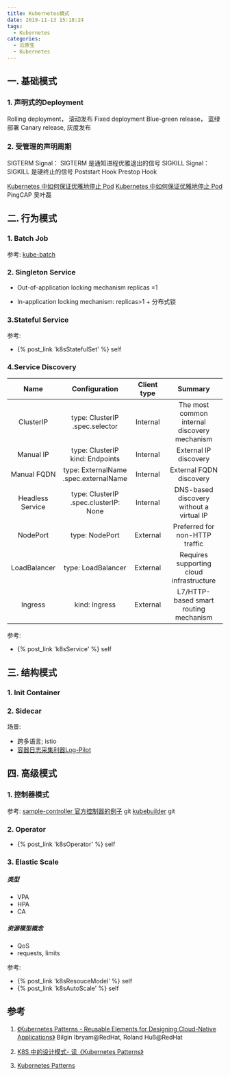 ```yaml
---
title: Kubernetes模式
date: 2019-11-13 15:18:24
tags:
  - Kubernetes
categories: 
  - 云原生
  - Kubernetes  
---
```


<p></p>
<!-- more -->

## 一. 基础模式

### 1. 声明式的Deployment
   Rolling deployment， 滚动发布
   Fixed deployment
   Blue-green release， 蓝绿部署
   Canary release, 灰度发布

### 2. 受管理的声明周期
   SIGTERM Signal：  SIGTERM 是通知进程优雅退出的信号
   SIGKILL Signal： SIGKILL 是硬终止的信号
   Poststart Hook
   Prestop Hook

   [Kubernetes 中如何保证优雅地停止 Pod](https://aleiwu.com/post/tidb-opeartor-webhook) 
   [Kubernetes 中如何保证优雅地停止 Pod](https://mp.weixin.qq.com/s/wvg2AqOZd-WtjehGWNWFXg)
   PingCAP 吴叶磊

## 二. 行为模式

### 1. Batch Job

参考:
[kube-batch](https://github.com/kubernetes-sigs/kube-batch)     

### 2. Singleton Service

 + Out-of-application locking mechanism
   replicas =1

 + In-application locking mechanism: 
   replicas>1  + 分布式锁

### 3.Stateful Service

参考:
+ {% post_link 'k8sStatefulSet' %}  self

### 4.Service Discovery


Name | Configuration | Client type | Summary
:-:  | :-:  |  :-:  | :-:
ClusterIP| type: ClusterIP <br> .spec.selector | Internal | The most common internal discovery mechanism
Manual IP | type: ClusterIP <br> kind: Endpoints |Internal | External IP discovery
Manual FQDN | type: ExternalName <br> .spec.externalName |Internal | External FQDN discovery
Headless Service | type: ClusterIP <br> .spec.clusterIP: None | Internal | DNS-based discovery without a virtual IP
NodePort | type: NodePort | External | Preferred for non-HTTP traffic
LoadBalancer | type: LoadBalancer | External | Requires supporting cloud infrastructure
Ingress | kind: Ingress | External | L7/HTTP-based smart routing mechanism

参考:
+ {% post_link 'k8sService' %} self

## 三. 结构模式

### 1. Init Container

### 2. Sidecar

场景:
+ 跨多语言; istio 
+ [容器日志采集利器Log-Pilot](https://yq.aliyun.com/articles/674327)

## 四. 高级模式

### 1. 控制器模式

参考:
[sample-controller 官方控制器的例子](https://github.com/kubernetes/sample-controller) git
[kubebuilder](https://github.com/kubernetes-sigs/kubebuilder) git

### 2. Operator

+ {% post_link 'k8sOperator' %} self

### 3. Elastic Scale

##### 类型
+ VPA
+ HPA
+ CA

##### 资源模型概念
+ QoS
+ requests, limits

参考:
+ {% post_link 'k8sResouceModel' %} self
+ {% post_link 'k8sAutoScale' %}  self

## 参考
1. [《Kubernetes Patterns - Reusable Elements for Designing Cloud-Native Applications》]()  Bilgin Ibryam@RedHat, Roland Huß@RedHat

2. [K8S 中的设计模式- 读《Kubernetes Patterns》](http://www.xuyasong.com/?p=2056) 
3. [Kubernetes Patterns](https://github.com/k8spatterns)